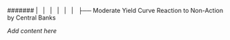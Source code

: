 ####### |   |   |   |   |   |   ├── Moderate Yield Curve Reaction to Non-Action by Central Banks

*Add content here*